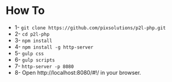 # How To
* 1- `git clone https://github.com/pixsolutions/p2l-php.git`
* 2- `cd p2l-php`
* 3- `npm install`
* 4- `npm install -g http-server`
* 5- `gulp css`
* 6- `gulp scripts`
* 7- `http-server -p 8080`
* 8- Open http://localhost:8080/#!/ in your browser.
